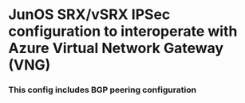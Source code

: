 # JunOS SRX/vSRX IPSec configuration to interoperate with Azure Virtual Network Gateway (VNG)

### This config includes BGP peering configuration


